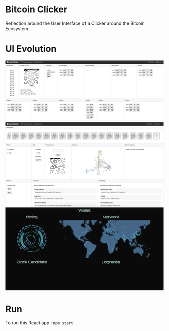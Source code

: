 # Bitcoin Clicker

Reflection around the User Interface of a Clicker around the Bitcoin Ecosystem.

# UI Evolution

![alt src](render_old.png)
![alt src](render_old_2.png)
![alt src](render2dec.png)

# Run

To run this React app : `npm start`